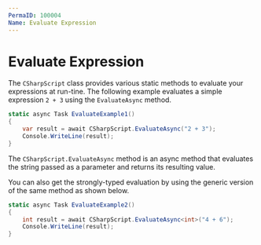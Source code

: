 ```yaml
---
PermaID: 100004
Name: Evaluate Expression
---
```


# Evaluate Expression

The `CSharpScript` class provides various static methods to evaluate your expressions at run-tine. The following example evaluates a simple expression `2 + 3` using the `EvaluateAsync` method.

```csharp
static async Task EvaluateExample1()
{
    var result = await CSharpScript.EvaluateAsync("2 + 3");
    Console.WriteLine(result);
}
```

The `CSharpScript.EvaluateAsync` method is an async method that evaluates the string passed as a parameter and returns its resulting value. 

You can also get the strongly-typed evaluation by using the generic version of the same method as shown below.

```csharp
static async Task EvaluateExample2()
{
    int result = await CSharpScript.EvaluateAsync<int>("4 + 6");
    Console.WriteLine(result);
}
```
